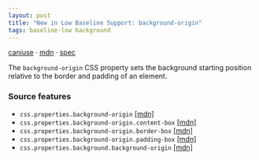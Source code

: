 ```yaml
---
layout: post
title: "New in Low Baseline Support: background-origin"
tags: baseline-low background
---
```


[caniuse](https://caniuse.com/?search=background-origin) · [mdn](https://developer.mozilla.org/en-US/search?q=background-origin) · [spec](https://drafts.csswg.org/css-backgrounds-3/#background-origin)

The `background-origin` CSS property sets the background starting position relative to the border and padding of an element.

### Source features

- ``css.properties.background-origin`` [[mdn]](https://developer.mozilla.org/en-US/search?q=css.properties.background-origin)
- ``css.properties.background-origin.content-box`` [[mdn]](https://developer.mozilla.org/en-US/search?q=css.properties.background-origin.content-box)
- ``css.properties.background-origin.border-box`` [[mdn]](https://developer.mozilla.org/en-US/search?q=css.properties.background-origin.border-box)
- ``css.properties.background-origin.padding-box`` [[mdn]](https://developer.mozilla.org/en-US/search?q=css.properties.background-origin.padding-box)
- ``css.properties.background.background-origin`` [[mdn]](https://developer.mozilla.org/en-US/search?q=css.properties.background.background-origin)
